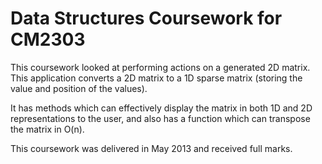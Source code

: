 # Data Structures Coursework for CM2303

This coursework looked at performing actions on a generated 2D matrix. This application converts a 2D matrix to a 1D sparse matrix (storing the value and position of the values).

It has methods which can effectively display the matrix in both 1D and 2D representations to the user, and also has a function which can transpose the matrix in O(n).

This coursework was delivered in May 2013 and received full marks.
